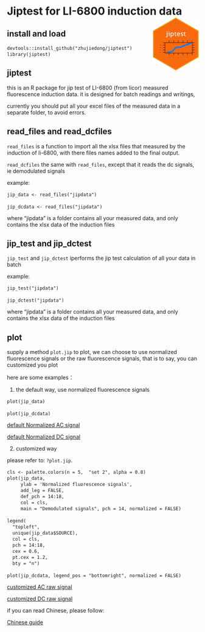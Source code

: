 
<!-- README.md is generated from README.Rmd. Please edit that file -->

# Jiptest for LI-6800 induction data<img src="man/figures/logo.png" align="right" height="139" />

## install and load

    devtools::install_github("zhujiedong/jiptest")
    library(jiptest)

## jiptest

this is an R package for jip test of LI-6800 (from licor) measured
fluorescence induction data. it is designed for batch readings and
writings,

currently you should put all your excel files of the measured data in a
separate folder, to avoid errors.

## read_files and read_dcfiles

`read_files` is a function to import all the xlsx files that measured by
the induction of li-6800, with there files names added to the final
output.

`read_dcfiles` the same with `read_files`, except that it reads the dc
signals, ie demodulated signals

example:

    jip_data <- read_files("jipdata")

    jip_dcdata <- read_files("jipdata")

where “jipdata” is a folder contains all your measured data, and only
contains the xlsx data of the induction files

## jip_test and jip_dctest

`jip_test` and `jip_dctest` iperforms the jip test calculation of all
your data in batch

example:

    jip_test("jipdata")

    jip_dctest("jipdata")

where “jipdata” is a folder contains all your measured data, and only
contains the xlsx data of the induction files

## plot

supply a method `plot.jip` to plot, we can choose to use normalized
fluorescence signals or the raw fluorescence signals, that is to say,
you can customized you plot

here are some examples：

1.  the default way, use normalized fluorescence signals

<!-- -->

    plot(jip_data)

    plot(jip_dcdata)

[default Normalized AC signal](https://imgchr.com/i/Du0tsS)

[default Normalized DC signal](https://imgchr.com/i/Du08RP)

2.  customized way

please refer to: `?plot.jip`.

    cls <- palette.colors(n = 5,  "set 2", alpha = 0.8)
    plot(jip_data,
         ylab = 'Normalized fluorescence signals',
         add_leg = FALSE,
         def_pch = 14:18,
         col = cls,
         main = "Demodulated signals", pch = 14, normalized = FALSE)

    legend(
      "topleft",
      unique(jip_data$SOURCE),
      col = cls,
      pch = 14:18,
      cex = 0.6,
      pt.cex = 1.2,
      bty = "n")

    plot(jip_dcdata, legend_pos = "bottomright", normalized = FALSE)

[customized AC raw signal](https://imgchr.com/i/Du0YM8)

[customized DC raw signal](https://imgchr.com/i/Du0Gxf)

if you can read Chinese, please follow:

[Chinese guide](https://zhujiedong.github.io/photoanalysis/)
